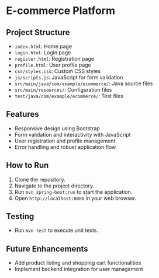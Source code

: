 # E-commerce Platform

## Project Structure
- `index.html`: Home page
- `login.html`: Login page
- `register.html`: Registration page
- `profile.html`: User profile page
- `css/styles.css`: Custom CSS styles
- `js/scripts.js`: JavaScript for form validation
- `src/main/java/com/example/ecommerce/`: Java source files
- `src/main/resources/`: Configuration files
- `test/java/com/example/ecommerce/`: Test files

## Features
- Responsive design using Bootstrap
- Form validation and interactivity with JavaScript
- User registration and profile management
- Error handling and robust application flow

## How to Run
1. Clone the repository.
2. Navigate to the project directory.
3. Run `mvn spring-boot:run` to start the application.
4. Open `http://localhost:8080` in your web browser.

## Testing
- Run `mvn test` to execute unit tests.

## Future Enhancements
- Add product listing and shopping cart functionalities
- Implement backend integration for user management
